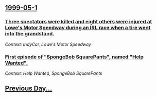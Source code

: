 ## [1999-05-1](/news/1999/05/1/index.md)

### [ Three spectators were killed and eight others were injured at Lowe's Motor Speedway during an IRL race when a tire went into the grandstand.](/news/1999/05/1/three-spectators-were-killed-and-eight-others-were-injured-at-lowe-s-motor-speedway-during-an-irl-race-when-a-tire-went-into-the-grandstand.md)
_Context: IndyCar, Lowe's Motor Speedway_

### [ First episode of "SpongeBob SquarePants", named "Help Wanted".](/news/1999/05/1/first-episode-of-spongebob-squarepants-named-help-wanted.md)
_Context: Help Wanted, SpongeBob SquarePants_

## [Previous Day...](/news/1999/04/30/index.md)

